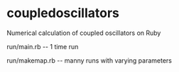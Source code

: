 coupledoscillators
==================

Numerical calculation of coupled oscillators on Ruby

run/main.rb -- 1 time run

run/makemap.rb -- manny runs with varying parameters
